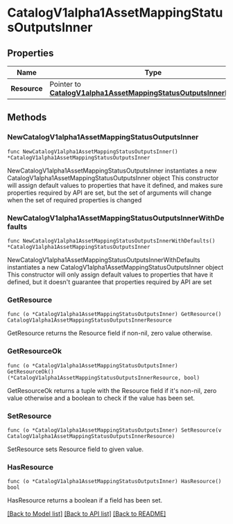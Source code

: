 # CatalogV1alpha1AssetMappingStatusOutputsInner

## Properties

Name | Type | Description | Notes
------------ | ------------- | ------------- | -------------
**Resource** | Pointer to [**CatalogV1alpha1AssetMappingStatusOutputsInnerResource**](CatalogV1alpha1AssetMappingStatusOutputsInnerResource.md) |  | [optional] 

## Methods

### NewCatalogV1alpha1AssetMappingStatusOutputsInner

`func NewCatalogV1alpha1AssetMappingStatusOutputsInner() *CatalogV1alpha1AssetMappingStatusOutputsInner`

NewCatalogV1alpha1AssetMappingStatusOutputsInner instantiates a new CatalogV1alpha1AssetMappingStatusOutputsInner object
This constructor will assign default values to properties that have it defined,
and makes sure properties required by API are set, but the set of arguments
will change when the set of required properties is changed

### NewCatalogV1alpha1AssetMappingStatusOutputsInnerWithDefaults

`func NewCatalogV1alpha1AssetMappingStatusOutputsInnerWithDefaults() *CatalogV1alpha1AssetMappingStatusOutputsInner`

NewCatalogV1alpha1AssetMappingStatusOutputsInnerWithDefaults instantiates a new CatalogV1alpha1AssetMappingStatusOutputsInner object
This constructor will only assign default values to properties that have it defined,
but it doesn't guarantee that properties required by API are set

### GetResource

`func (o *CatalogV1alpha1AssetMappingStatusOutputsInner) GetResource() CatalogV1alpha1AssetMappingStatusOutputsInnerResource`

GetResource returns the Resource field if non-nil, zero value otherwise.

### GetResourceOk

`func (o *CatalogV1alpha1AssetMappingStatusOutputsInner) GetResourceOk() (*CatalogV1alpha1AssetMappingStatusOutputsInnerResource, bool)`

GetResourceOk returns a tuple with the Resource field if it's non-nil, zero value otherwise
and a boolean to check if the value has been set.

### SetResource

`func (o *CatalogV1alpha1AssetMappingStatusOutputsInner) SetResource(v CatalogV1alpha1AssetMappingStatusOutputsInnerResource)`

SetResource sets Resource field to given value.

### HasResource

`func (o *CatalogV1alpha1AssetMappingStatusOutputsInner) HasResource() bool`

HasResource returns a boolean if a field has been set.


[[Back to Model list]](../README.md#documentation-for-models) [[Back to API list]](../README.md#documentation-for-api-endpoints) [[Back to README]](../README.md)


